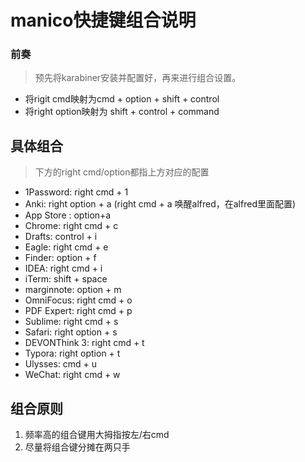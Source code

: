 # manico快捷键组合说明

### 前奏
> 预先将karabiner安装并配置好，再来进行组合设置。

- 将rigit cmd映射为cmd + option + shift + control
- 将right option映射为 shift + control + command

## 具体组合
> 下方的right cmd/option都指上方对应的配置

- 1Password: right cmd + 1
- Anki: right option + a (right cmd + a 唤醒alfred，在alfred里面配置)
- App Store : option+a
- Chrome: right cmd + c
- Drafts: control + i
- Eagle: right cmd + e
- Finder: option + f
- IDEA: right cmd + i
- iTerm: shift + space
- marginnote: option + m
- OmniFocus: right cmd + o
- PDF Expert: right cmd + p
- Sublime: right cmd + s
- Safari: right option + s
- DEVONThink 3: right cmd + t
- Typora: right option + t
- Ulysses: cmd + u
- WeChat: right cmd + w

## 组合原则
1. 频率高的组合键用大拇指按左/右cmd
2. 尽量将组合键分摊在两只手